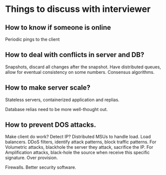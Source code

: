 # Things to discuss with interviewer
## How to know if someone is online
Periodic pings to the client

## How to deal with conflicts in server and DB?
Snapshots, discard all changes after the snapshot.
Have distributed queues, allow for eventual consistency on some numbers.
Consensus algorithms.

## How to make server scale?
Stateless servers, containerized application and replias.

Database relias need to be more well-thought out.
## How to prevent DOS attacks.
Make client do work? Detect IP? Distributed MSUs to handle load. Load balancers. DDoS filters, identify attack patterns, block traffic patterns.
For Volumetric attacks, blackhole the server they attack, sacrifice the IP. For Amplification attacks, black-hole the source when receive this specific signature. Over provision.

Firewalls. Better security software.